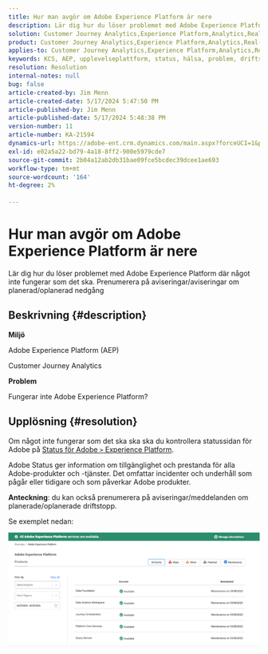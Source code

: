 ```yaml
---
title: Hur man avgör om Adobe Experience Platform är nere
description: Lär dig hur du löser problemet med Adobe Experience Platform där något inte fungerar som det ska. Prenumerera på aviseringar/aviseringar om planerad/oplanerad nedgång
solution: Customer Journey Analytics,Experience Platform,Analytics,Real-Time Customer Data Platform
product: Customer Journey Analytics,Experience Platform,Analytics,Real-Time Customer Data Platform
applies-to: Customer Journey Analytics,Experience Platform,Analytics,Real-Time Customer Data Platform
keywords: KCS, AEP, upplevelseplattform, status, hälsa, problem, driftstopp, Customer Journey Analytics, upplevelseplattform nere
resolution: Resolution
internal-notes: null
bug: false
article-created-by: Jim Menn
article-created-date: 5/17/2024 5:47:50 PM
article-published-by: Jim Menn
article-published-date: 5/17/2024 5:48:38 PM
version-number: 11
article-number: KA-21594
dynamics-url: https://adobe-ent.crm.dynamics.com/main.aspx?forceUCI=1&pagetype=entityrecord&etn=knowledgearticle&id=0c70d991-7514-ef11-9f8a-6045bd006268
exl-id: e02a5a22-bd79-4a18-8ff2-900e5979cde7
source-git-commit: 2b04a12ab2db31bae09fce5bcdec39dcee1ae693
workflow-type: tm+mt
source-wordcount: '164'
ht-degree: 2%

---
```


# Hur man avgör om Adobe Experience Platform är nere


Lär dig hur du löser problemet med Adobe Experience Platform där något inte fungerar som det ska. Prenumerera på aviseringar/aviseringar om planerad/oplanerad nedgång

## Beskrivning {#description}


<b>Miljö</b>

Adobe Experience Platform (AEP)

Customer Journey Analytics

<b>Problem</b>

Fungerar inte Adobe Experience Platform?


## Upplösning {#resolution}


Om något inte fungerar som det ska ska ska du kontrollera statussidan för Adobe på [Status för Adobe `>`  Experience Platform](https://status.adobe.com/cloud/experience_platform#/).

Adobe Status ger information om tillgänglighet och prestanda för alla Adobe-produkter och -tjänster. Det omfattar incidenter och underhåll som pågår eller tidigare och som påverkar Adobe produkter.

<b>Anteckning</b>: du kan också prenumerera på aviseringar/meddelanden om planerade/oplanerade driftstopp.

Se exemplet nedan:

![](assets/dc4ebf6a-94b6-ed11-83fe-6045bd006a22.png)
